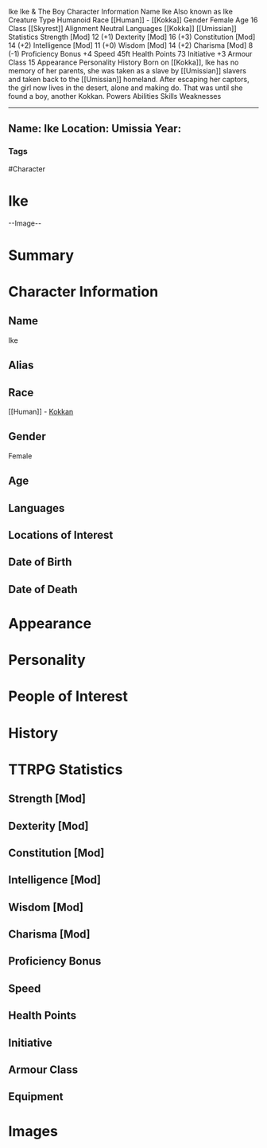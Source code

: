 Ike  Ike & The Boy 
Character Information 
Name 
Ike 
Also known as 
Ike 
Creature Type 
Humanoid 
Race 
[[Human]] - [[Kokka]] 
Gender 
Female 
Age 
16 
Class 
[[Skyrest]] 
Alignment 
Neutral 
Languages 
[[Kokka]]
[[Umissian]] 
Statistics 
Strength [Mod] 
12 (+1) 
Dexterity [Mod] 
16 (+3) 
Constitution [Mod] 
14 (+2) 
Intelligence [Mod] 
11 (+0) 
Wisdom [Mod] 
14 (+2) 
Charisma [Mod] 
8 (-1) 
Proficiency Bonus 
+4 
Speed 
45ft 
Health Points 
73 
Initiative 
+3 
Armour Class 
15 
Appearance
Personality
History
Born on [[Kokka]], Ike has no memory of her parents, she was taken as a slave by [[Umissian]] slavers and taken back to the [[Umissian]] homeland. 
After escaping her captors, the girl now lives in the desert, alone and making do. 
That was until she found a boy, another Kokkan. 
Powers
Abilities
Skills 
Weaknesses


---
Name:  Ike
Location:  Umissia
Year: 
---

### Tags
#Character

# Ike

--Image--

# Summary


# Character Information

## Name
Ike
## Alias

## Race
[[Human]] - [Kokkan](Kokkan.md)

## Gender
Female

## Age

## Languages

## Locations of Interest

## Date of Birth

## Date of Death

# Appearance

# Personality

# People of Interest

# History

# TTRPG Statistics
## Strength [Mod] 

## Dexterity [Mod] 

## Constitution [Mod] 

## Intelligence [Mod] 

## Wisdom [Mod] 

## Charisma [Mod] 

## Proficiency Bonus 

## Speed 

## Health Points 

## Initiative 

## Armour Class 

## Equipment

# Images
